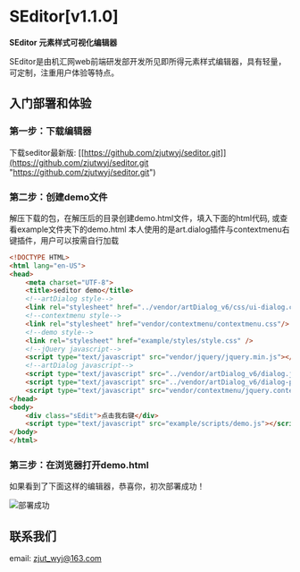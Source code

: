 SEditor[v1.1.0]
=========

**SEditor 元素样式可视化编辑器**

SEditor是由机汇网web前端研发部开发所见即所得元素样式编辑器，具有轻量，可定制，注重用户体验等特点。

## 入门部署和体验 ##

### 第一步：下载编辑器 ###

下载seditor最新版: [[https://github.com/zjutwyj/seditor.git]](https://github.com/zjutwyj/seditor.git "https://github.com/zjutwyj/seditor.git")

### 第二步：创建demo文件 ###
解压下载的包，在解压后的目录创建demo.html文件，填入下面的html代码, 或查看example文件夹下的demo.html
本人使用的是art.dialog插件与contextmenu右键插件，用户可以按需自行加载

```html
<!DOCTYPE HTML>
<html lang="en-US">
<head>
	<meta charset="UTF-8">
	<title>seditor demo</title>
	<!--artDialog style-->
    <link rel="stylesheet" href="../vendor/artDialog_v6/css/ui-dialog.css" />
    <!--contextmenu style-->
    <link rel="stylesheet" href="vendor/contextmenu/contextmenu.css"/>
    <!--demo style-->
    <link rel="stylesheet" href="example/styles/style.css" />
    <!--jQuery javascript-->
    <script type="text/javascript" src="vendor/jquery/jquery.min.js"></script>
    <!--artDialog javascript-->
    <script type="text/javascript" src="../vendor/artDialog_v6/dialog.js"></script>
    <script type="text/javascript" src="../vendor/artDialog_v6/dialog-plus.js"></script>
    <script type="text/javascript" src="vendor/contextmenu/jquery.contextmenu.r2.js"></script>
</head>
<body>
    <div class="sEdit">点击我右键</div>
    <script type="text/javascript" src="example/scripts/demo.js"></script>
</body>
</html>
```

### 第三步：在浏览器打开demo.html ###

如果看到了下面这样的编辑器，恭喜你，初次部署成功！

![部署成功](http://h.hiphotos.bdimg.com/album/h%3D370%3Bq%3D90/sign=bfd0d40eb9a1cd111ab674278929b9c1/1b4c510fd9f9d72a27552023d72a2834349bbbde.jpg)


## 联系我们 ##

email: [zjut_wyj@163.com](mailto://email:zjut_wyj@163.com "发邮件给seditor开发组")